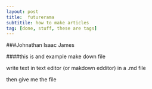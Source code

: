 ```yaml
---
layout: post
title:  futurerama
subtitile: how to make articles
tag: [done, stuff, these are tags]
---
```


###Johnathan Isaac James

####this is and example make down file

write text in text editor (or makdown edditor) in a .md file

then give me the file
